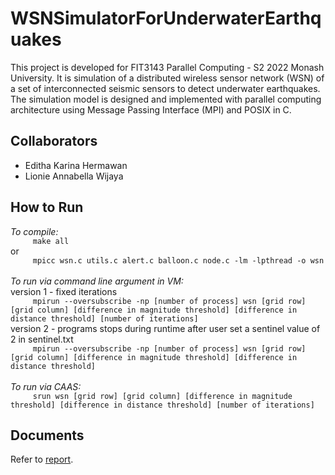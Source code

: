 # WSNSimulatorForUnderwaterEarthquakes

This project is developed for FIT3143 Parallel Computing - S2 2022 Monash University. It is simulation of a distributed wireless sensor network (WSN) of a set of interconnected seismic sensors to detect underwater earthquakes. The simulation model is designed and implemented with parallel computing architecture using Message Passing Interface (MPI) and POSIX in C.

## Collaborators

-   Editha Karina Hermawan
-   Lionie Annabella Wijaya

## How to Run

_To compile:_<br>
`      make all
     `
<br>or<br>
`      mpicc wsn.c utils.c alert.c balloon.c node.c -lm -lpthread -o wsn
     `
<br>
<br>_To run via command line argument in VM:_<br>
version 1 - fixed iterations
<br>
`      mpirun --oversubscribe -np [number of process] wsn [grid row] [grid column] [difference in magnitude threshold] [difference in distance threshold] [number of iterations]
     `
<br>
version 2 - programs stops during runtime after user set a sentinel value of 2 in sentinel.txt
<br>
`      mpirun --oversubscribe -np [number of process] wsn [grid row] [grid column] [difference in magnitude threshold] [difference in distance threshold]
     `
<br>
<br>_To run via CAAS:_<br>
`      srun wsn [grid row] [grid column] [difference in magnitude threshold] [difference in distance threshold] [number of iterations]
     `

## Documents

Refer to [report](report.pdf).
